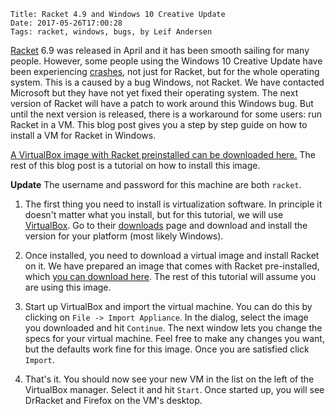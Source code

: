     Title: Racket 4.9 and Windows 10 Creative Update
    Date: 2017-05-26T17:00:28
    Tags: racket, windows, bugs, by Leif Andersen

[Racket][racket] 6.9 was released in April and it has been smooth sailing for
many people. However, some people using the Windows 10 Creative Update have
been experiencing [crashes][crash], not just for Racket, but for the whole
operating system. This is a caused by a bug Windows, not Racket. We have
contacted Microsoft but they have not yet fixed their operating system.  The
next version of Racket will have a patch to work around this Windows bug. But
until the next version is released, there is a workaround for some users: run
Racket in a VM.  This blog post gives you a step by step guide on how to
install a VM for Racket in Windows.

[A VirtualBox image with Racket preinstalled can be downloaded here.][vm] The
rest of this blog post is a tutorial on how to install this image.

**Update** The username and password for this machine are both `racket`.

<!-- more -->

1. The first thing you need to install is virtualization software. In principle
it doesn't matter what you install, but for this tutorial, we will use
[VirtualBox][virtualbox]. Go to their [downloads][vboxdownload] page and
download and install the version for your platform (most likely Windows).

2. Once installed, you need to download a virtual image and install Racket on
it. We have prepared an image that comes with Racket pre-installed, which [you
can download here][vm]. The rest of this tutorial will assume you are using
this image.

3. Start up VirtualBox and import the virtual machine. You can do this by
clicking on `File -> Import Appliance`. In the dialog, select the image you
downloaded and hit `Continue`. The next window lets you change the specs for
your virtual machine. Feel free to make any changes you want, but the defaults
work fine for this image. Once you are satisfied click `Import`.

4. That's it. You should now see your new VM in the list on the left of the
VirtualBox manager. Select it and hit `Start`. Once started up, you will see
DrRacket and Firefox on the VM's desktop.

[racket]: http://racket-lang.org/
[vm]: https://github.com/nuprl/website/releases/download/racket69vm/Racket_6_9.ova
[crash]: https://github.com/racket/racket/issues/1671
[virtualbox]: https://www.virtualbox.org/
[vboxdownload]: https://www.virtualbox.org/wiki/Downloads
